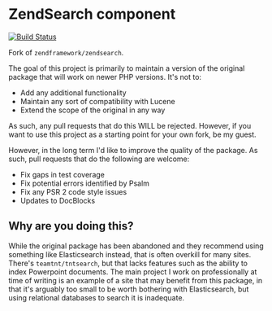 # ZendSearch component

[![Build Status](https://travis-ci.org/matthewbdaly/ZendSearch.svg?branch=master)](https://travis-ci.org/matthewbdaly/ZendSearch)

Fork of `zendframework/zendsearch`.

The goal of this project is primarily to maintain a version of the original package that will work on newer PHP versions. It's not to:

* Add any additional functionality
* Maintain any sort of compatibility with Lucene
* Extend the scope of the original in any way

As such, any pull requests that do this WILL be rejected. However, if you want to use this project as a starting point for your own fork, be my guest.

However, in the long term I'd like to improve the quality of the package. As such, pull requests that do the following are welcome:

* Fix gaps in test coverage
* Fix potential errors identified by Psalm
* Fix any PSR 2 code style issues
* Updates to DocBlocks

## Why are you doing this?

While the original package has been abandoned and they recommend using something like Elasticsearch instead, that is often overkill for many sites. There's `teamtnt/tntsearch`, but that lacks features such as the ability to index Powerpoint documents. The main project I work on professionally at time of writing is an example of a site that may benefit from this package, in that it's arguably too small to be worth bothering with Elasticsearch, but using relational databases to search it is inadequate.

